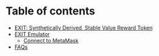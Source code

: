 # Table of contents

* [EXIT: Synthetically Derived, Stable Value Reward Token](README.md)
* [EXIT Emulator](exit-emulator/README.md)
  * [Connect to MetaMask](exit-emulator/connect-to-metamask.md)
* [FAQs](faqs.md)

